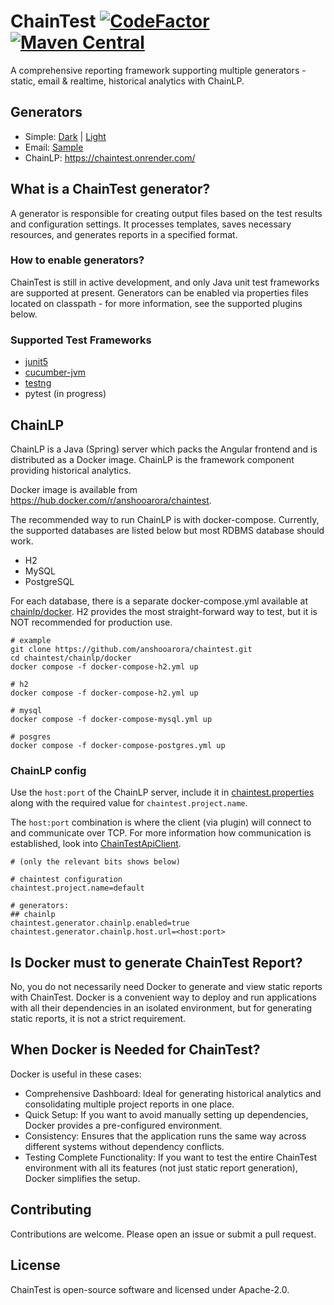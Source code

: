 # ChainTest [![CodeFactor](https://www.codefactor.io/repository/github/anshooarora/chaintest/badge)](https://www.codefactor.io/repository/github/anshooarora/chaintest) [![Maven Central](https://img.shields.io/maven-central/v/com.aventstack/chaintest-core.svg?maxAge=300)](http://search.maven.org/#search|ga|1|g:"com.aventstack")

A comprehensive reporting framework supporting multiple generators - static, email & realtime, historical analytics with ChainLP. 

## Generators

* Simple: [Dark](https://chaintestblob.blob.core.windows.net/chaintest/dark/Index.html) | [Light](https://chaintestblob.blob.core.windows.net/chaintest/light/Index.html)
* Email: [Sample](https://chaintestblob.blob.core.windows.net/chaintest/email/Email.html)
* ChainLP: https://chaintest.onrender.com/ 

## What is a ChainTest generator?

A generator is responsible for creating output files based on the test results and configuration settings. It processes templates, saves necessary resources, and generates reports in a specified format.

### How to enable generators?

ChainTest is still in active development, and only Java unit test frameworks are supported at present. Generators can be enabled via properties files located on classpath - for more information, see the supported plugins below.

### Supported Test Frameworks

* [junit5](https://github.com/anshooarora/chaintest/tree/main/plugins/chaintest-junit5)
* [cucumber-jvm](https://github.com/anshooarora/chaintest/tree/main/plugins/chaintest-cucumber-jvm)
* [testng](https://github.com/anshooarora/chaintest/tree/main/plugins/chaintest-testng)
* pytest (in progress)

## ChainLP

ChainLP is a Java (Spring) server which packs the Angular frontend and is distributed as a Docker image. ChainLP is the framework component providing historical analytics.

Docker image is available from https://hub.docker.com/r/anshooarora/chaintest.

The recommended way to run ChainLP is with docker-compose. Currently, the supported databases are listed below but most RDBMS database should work.

* H2
* MySQL
* PostgreSQL

For each database, there is a separate docker-compose.yml available at [chainlp/docker](https://github.com/anshooarora/chaintest/tree/main/chainlp/docker). H2 provides the most straight-forward way to test, but it is NOT recommended for production use.

```
# example
git clone https://github.com/anshooarora/chaintest.git
cd chaintest/chainlp/docker
docker compose -f docker-compose-h2.yml up
```

```
# h2
docker compose -f docker-compose-h2.yml up

# mysql
docker compose -f docker-compose-mysql.yml up

# posgres
docker compose -f docker-compose-postgres.yml up
```

### ChainLP config

Use the `host:port` of the ChainLP server, include it in [chaintest.properties](https://github.com/anshooarora/chaintest/blob/main/Config.md) along with the required value for `chaintest.project.name`. 

The `host:port` combination is where the client (via plugin) will connect to and communicate over TCP. For more information how communication is established, look into [ChainTestApiClient](https://github.com/anshooarora/chaintest/blob/main/core/chaintest-core-java/src/main/java/com/aventstack/chaintest/http/ChainTestApiClient.java).

```
# (only the relevant bits shows below)

# chaintest configuration
chaintest.project.name=default

# generators:
## chainlp
chaintest.generator.chainlp.enabled=true
chaintest.generator.chainlp.host.url=<host:port>
```

## Is Docker must to generate ChainTest Report?
No, you do not necessarily need Docker to generate and view static reports with ChainTest. Docker is a convenient way to deploy and run applications with all their dependencies in an isolated environment, but for generating static reports, it is not a strict requirement.

## When Docker is Needed for ChainTest?
Docker is useful in these cases:

* Comprehensive Dashboard: Ideal for generating historical analytics and consolidating multiple project reports in one place.
* Quick Setup: If you want to avoid manually setting up dependencies, Docker provides a pre-configured environment.
* Consistency: Ensures that the application runs the same way across different systems without dependency conflicts.
* Testing Complete Functionality: If you want to test the entire ChainTest environment with all its features (not just static report generation), Docker simplifies the setup.

## Contributing

Contributions are welcome. Please open an issue or submit a pull request.

## License

ChainTest is open-source software and licensed under Apache-2.0.
